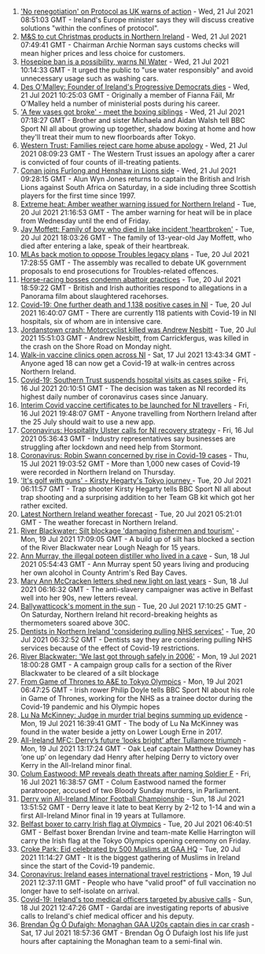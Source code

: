 1. ['No renegotiation' on Protocol as UK warns of action](https://www.bbc.co.uk/news/uk-northern-ireland-57901928) - Wed, 21 Jul 2021 08:51:03 GMT - Ireland's Europe minister says they will discuss creative solutions "within the confines of protocol".
2. [M&S to cut Christmas products in Northern Ireland](https://www.bbc.co.uk/news/business-57899239) - Wed, 21 Jul 2021 07:49:41 GMT - Chairman Archie Norman says customs checks will mean higher prices and less choice for customers.
3. [Hosepipe ban is a possibility, warns NI Water](https://www.bbc.co.uk/news/uk-northern-ireland-57914686) - Wed, 21 Jul 2021 10:14:33 GMT - It urged the public to "use water responsibly" and avoid unnecessary usage such as washing cars.
4. [Des O'Malley: Founder of Ireland's Progressive Democrats dies](https://www.bbc.co.uk/news/world-europe-57912473) - Wed, 21 Jul 2021 10:25:03 GMT - Originally a member of Fianna Fáil, Mr O'Malley held a number of ministerial posts during his career.
5. ['A few vases got broke' - meet the boxing siblings](https://www.bbc.co.uk/sport/av/olympics/57912664) - Wed, 21 Jul 2021 07:18:27 GMT - Brother and sister Michaela and Aidan Walsh tell BBC Sport NI all about growing up together, shadow boxing at home and how they'll treat their mum to new floorboards after Tokyo.
6. [Western Trust: Families reject care home abuse apology](https://www.bbc.co.uk/news/uk-northern-ireland-foyle-west-57899386) - Wed, 21 Jul 2021 08:09:23 GMT - The Western Trust issues an apology after a carer is convicted of four counts of ill-treating patients.
7. [Conan joins Furlong and Henshaw in Lions side](https://www.bbc.co.uk/sport/rugby-union/57914574) - Wed, 21 Jul 2021 09:28:15 GMT - Alun Wyn Jones returns to captain the British and Irish Lions against South Africa on Saturday, in a side including three Scottish players for the first time since 1997.
8. [Extreme heat: Amber weather warning issued for Northern Ireland](https://www.bbc.co.uk/news/uk-northern-ireland-57903564) - Tue, 20 Jul 2021 21:16:53 GMT - The amber warning for heat will be in place from Wednesday until the end of Friday.
9. [Jay Moffett: Family of boy who died in lake incident 'heartbroken'](https://www.bbc.co.uk/news/uk-northern-ireland-57904812) - Tue, 20 Jul 2021 18:03:26 GMT - The family of 13-year-old Jay Moffett, who died after entering a lake, speak of their heartbreak.
10. [MLAs back motion to oppose Troubles legacy plans](https://www.bbc.co.uk/news/uk-northern-ireland-57892882) - Tue, 20 Jul 2021 17:28:55 GMT - The assembly was recalled to debate UK government proposals to end prosecutions for Troubles-related offences.
11. [Horse-racing bosses condemn abattoir practices](https://www.bbc.co.uk/news/uk-57902663) - Tue, 20 Jul 2021 18:59:22 GMT - British and Irish authorities respond to allegations in a Panorama film about slaughtered racehorses.
12. [Covid-19: One further death and 1,138 positive cases in NI](https://www.bbc.co.uk/news/uk-northern-ireland-57905606) - Tue, 20 Jul 2021 16:40:07 GMT - There are currently 118 patients with Covid-19 in NI hospitals, six of whom are in intensive care.
13. [Jordanstown crash: Motorcyclist killed was Andrew Nesbitt](https://www.bbc.co.uk/news/uk-northern-ireland-57899521) - Tue, 20 Jul 2021 15:51:03 GMT - Andrew Nesbitt, from Carrickfergus, was killed in the crash on the Shore Road on Monday night.
14. [Walk-in vaccine clinics open across NI](https://www.bbc.co.uk/news/uk-northern-ireland-57863840) - Sat, 17 Jul 2021 13:43:34 GMT - Anyone aged 18 can now get a Covid-19 at walk-in centres across Northern Ireland.
15. [Covid-19: Southern Trust suspends hospital visits as cases spike](https://www.bbc.co.uk/news/uk-northern-ireland-57867718) - Fri, 16 Jul 2021 20:10:51 GMT - The decision was taken as NI recorded its highest daily number of coronavirus cases since January.
16. [Interim Covid vaccine certificates to be launched for NI travellers](https://www.bbc.co.uk/news/uk-northern-ireland-57868779) - Fri, 16 Jul 2021 19:48:07 GMT - Anyone travelling from Northern Ireland after the 25 July should wait to use a new app.
17. [Coronavirus: Hospitality Ulster calls for NI recovery strategy](https://www.bbc.co.uk/news/uk-northern-ireland-57857496) - Fri, 16 Jul 2021 05:36:43 GMT - Industry representatives say businesses are struggling after lockdown and need help from Stormont.
18. [Coronavirus: Robin Swann concerned by rise in Covid-19 cases](https://www.bbc.co.uk/news/uk-northern-ireland-57854088) - Thu, 15 Jul 2021 19:03:52 GMT - More than 1,000 new cases of Covid-19 were recorded in Northern Ireland on Thursday.
19. ['It's golf with guns' - Kirsty Hegarty's Tokyo journey ](https://www.bbc.co.uk/sport/av/olympics/57865476) - Tue, 20 Jul 2021 06:11:57 GMT - Trap shooter Kirsty Hegarty tells BBC Sport NI all about trap shooting and a surprising addition to her Team GB kit which got her rather excited.
20. [Latest Northern Ireland weather forecast](https://www.bbc.co.uk/news/uk-northern-ireland-26018439) - Tue, 20 Jul 2021 05:21:01 GMT - The weather forecast in Northern Ireland.
21. [River Blackwater: Silt blockage 'damaging fishermen and tourism'](https://www.bbc.co.uk/news/uk-northern-ireland-57841201) - Mon, 19 Jul 2021 17:09:05 GMT - A build up of silt has blocked a section of the River Blackwater near Lough Neagh for 15 years.
22. [Ann Murray, the illegal poteen distiller who lived in a cave](https://www.bbc.co.uk/news/uk-northern-ireland-57852184) - Sun, 18 Jul 2021 05:54:43 GMT - Ann Murray spent 50 years living and producing her own alcohol in County Antrim's Red Bay Caves.
23. [Mary Ann McCracken letters shed new light on last years](https://www.bbc.co.uk/news/uk-northern-ireland-57808883) - Sun, 18 Jul 2021 06:16:32 GMT - The anti-slavery campaigner was active in Belfast well into her 90s, new letters reveal.
24. [Ballywatticock's moment in the sun](https://www.bbc.co.uk/news/uk-northern-ireland-politics-57909358) - Tue, 20 Jul 2021 17:10:25 GMT - On Saturday, Northern Ireland hit record-breaking heights as thermometers soared above 30C.
25. [Dentists in Northern Ireland 'considering pulling NHS services'](https://www.bbc.co.uk/news/uk-northern-ireland-57889605) - Tue, 20 Jul 2021 06:32:52 GMT - Dentists say they are considering pulling NHS services because of the effect of Covid-19 restrictions.
26. [River Blackwater: 'We last got through safely in 2006'](https://www.bbc.co.uk/news/uk-northern-ireland-57892143) - Mon, 19 Jul 2021 18:00:28 GMT - A campaign group calls for a section of the River Blackwater to be cleared of a silt blockage
27. [From Game of Thrones to A&E to Tokyo Olympics](https://www.bbc.co.uk/sport/av/olympics/57865473) - Mon, 19 Jul 2021 06:47:25 GMT - Irish rower Philip Doyle tells BBC Sport NI about his role in Game of Thrones, working for the NHS as a trainee doctor during the Covid-19 pandemic and his Olympic hopes
28. [Lu Na McKinney: Judge in murder trial begins summing up evidence](https://www.bbc.co.uk/news/uk-northern-ireland-57894655) - Mon, 19 Jul 2021 16:39:41 GMT - The body of Lu Na McKinney was found in the water beside a jetty on Lower Lough Erne in 2017.
29. [All-Ireland MFC: Derry’s future ‘looks bright’ after Tullamore triumph](https://www.bbc.co.uk/sport/gaelic-games/57890977) - Mon, 19 Jul 2021 13:17:24 GMT - Oak Leaf captain Matthew Downey has ‘one up’ on legendary dad Henry after helping Derry to victory over Kerry in the All-Ireland minor final.
30. [Colum Eastwood: MP reveals death threats after naming Soldier F](https://www.bbc.co.uk/news/uk-northern-ireland-foyle-west-57863054) - Fri, 16 Jul 2021 16:38:57 GMT - Colum Eastwood named the former paratrooper, accused of two Bloody Sunday murders, in Parliament.
31. [Derry win All-Ireland Minor Football Championship](https://www.bbc.co.uk/sport/northern-ireland/57880739) - Sun, 18 Jul 2021 13:51:52 GMT - Derry leave it late to beat Kerry by 2-12 to 1-14 and win a first All-Ireland Minor final in 19 years at Tullamore.
32. [Belfast boxer to carry Irish flag at Olympics](https://www.bbc.co.uk/sport/olympics/57898847) - Tue, 20 Jul 2021 06:40:51 GMT - Belfast boxer Brendan Irvine and team-mate Kellie Harrington will carry the Irish flag at the Tokyo Olympics opening ceremony on Friday.
33. [Croke Park: Eid celebrated by 500 Muslims at GAA HQ](https://www.bbc.co.uk/news/world-europe-57901923) - Tue, 20 Jul 2021 11:14:27 GMT - It is the biggest gathering of Muslims in Ireland since the start of the Covid-19 pandemic.
34. [Coronavirus: Ireland eases international travel restrictions](https://www.bbc.co.uk/news/world-europe-57886435) - Mon, 19 Jul 2021 12:37:11 GMT - People who have "valid proof" of full vaccination no longer have to self-isolate on arrival.
35. [Covid-19: Ireland's top medical officers targeted by abusive calls](https://www.bbc.co.uk/news/world-europe-57879013) - Sun, 18 Jul 2021 12:47:26 GMT - Gardaí are investigating reports of abusive calls to Ireland's chief medical officer and his deputy.
36. [Brendan Óg Ó Dufaigh: Monaghan GAA U20s captain dies in car crash](https://www.bbc.co.uk/news/world-europe-57873315) - Sat, 17 Jul 2021 18:57:36 GMT - Brendan Óg Ó Dufaigh lost his life just hours after captaining the Monaghan team to a semi-final win.
